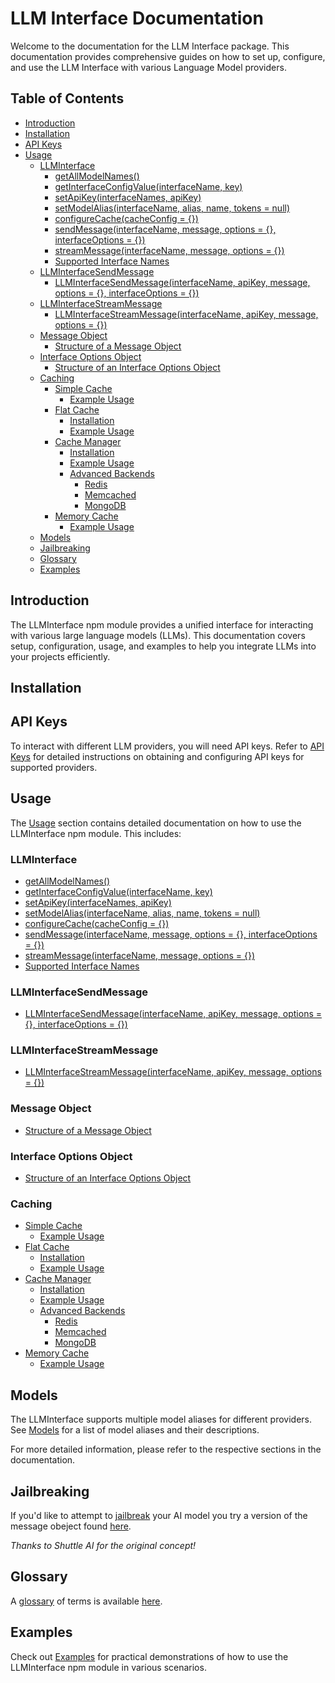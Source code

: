 # LLM Interface Documentation

Welcome to the documentation for the LLM Interface package. This documentation provides comprehensive guides on how to set up, configure, and use the LLM Interface with various Language Model providers.

## Table of Contents

- [Introduction](#introduction)
- [Installation](#installation)
- [API Keys](#api-keys)
- [Usage](#usage)
  - [LLMInterface](#llminterface)
    - [getAllModelNames()](#getallmodelnames)
    - [getInterfaceConfigValue(interfaceName, key)](#getInterfaceConfigValueinterfacename-key)
    - [setApiKey(interfaceNames, apiKey)](#setapikeyinterfacenames-apikey)
    - [setModelAlias(interfaceName, alias, name, tokens = null)](#setmodelaliasinterfacename-alias-name-tokens--null)
    - [configureCache(cacheConfig = {})](#configurecachecacheconfig--)
    - [sendMessage(interfaceName, message, options = {}, interfaceOptions = {})](#sendmessageinterfacename-message-options---interfaceoptions--)
    - [streamMessage(interfaceName, message, options = {})](#streammessageinterfacename-message-options--)
    - [Supported Interface Names](#supported-interface-names)
  - [LLMInterfaceSendMessage](#llminterfacesendmessage)
    - [LLMInterfaceSendMessage(interfaceName, apiKey, message, options = {}, interfaceOptions = {})](#llminterfacesendmessageinterfacename-apikey-message-options---interfaceoptions--)
  - [LLMInterfaceStreamMessage](#llminterfacestreammessage)
    - [LLMInterfaceStreamMessage(interfaceName, apiKey, message, options = {})](#llminterfacestreammessageinterfacename-apikey-message-options--)
  - [Message Object](#message-object)
    - [Structure of a Message Object](#structure-of-a-message-object)
  - [Interface Options Object](#interface-options-object)
    - [Structure of an Interface Options Object](#structure-of-an-interface-options-object)
  - [Caching](#caching)
    - [Simple Cache](#simple-cache)
      - [Example Usage](#example-usage-1)
    - [Flat Cache](#flat-cache)
      - [Installation](#installation-1)
      - [Example Usage](#example-usage-2)
    - [Cache Manager](#cache-manager)
      - [Installation](#installation-2)
      - [Example Usage](#example-usage-3)
      - [Advanced Backends](#advanced-backends)
        - [Redis](#redis)
        - [Memcached](#memcached)
        - [MongoDB](#mongodb)
    - [Memory Cache](#memory-cache)
      - [Example Usage](#example-usage-4)
  - [Models](#models)
  - [Jailbreaking](#jailbreaking)
  - [Glossary](#glossary)
  - [Examples](#examples)

## Introduction

The LLMInterface npm module provides a unified interface for interacting with various large language models (LLMs). This documentation covers setup, configuration, usage, and examples to help you integrate LLMs into your projects efficiently.

## Installation

## API Keys

To interact with different LLM providers, you will need API keys. Refer to [API Keys](api-key.md) for detailed instructions on obtaining and configuring API keys for supported providers.

## Usage

The [Usage](usage.md) section contains detailed documentation on how to use the LLMInterface npm module. This includes:

### LLMInterface

- [getAllModelNames()](usage.md#getallmodelnames)
- [getInterfaceConfigValue(interfaceName, key)](usage.md#getInterfaceConfigValueinterfacename-key)
- [setApiKey(interfaceNames, apiKey)](usage.md#setapikeyinterfacenames-apikey)
- [setModelAlias(interfaceName, alias, name, tokens = null)](usage.md#setmodelaliasinterfacename-alias-name-tokens--null)
- [configureCache(cacheConfig = {})](usage.md#configurecachecacheconfig--)
- [sendMessage(interfaceName, message, options = {}, interfaceOptions = {})](usage.md#sendmessageinterfacename-message-options---interfaceoptions--)
- [streamMessage(interfaceName, message, options = {})](usage.md#streammessageinterfacename-message-options--)
- [Supported Interface Names](usage.md#supported-interface-names)

### LLMInterfaceSendMessage

- [LLMInterfaceSendMessage(interfaceName, apiKey, message, options = {}, interfaceOptions = {})](usage.md#llminterfacesendmessageinterfacename-apikey-message-options---interfaceoptions--)

### LLMInterfaceStreamMessage

- [LLMInterfaceStreamMessage(interfaceName, apiKey, message, options = {})](usage.md#llminterfacestreammessageinterfacename-apikey-message-options--)

### Message Object

- [Structure of a Message Object](usage.md#structure-of-a-message-object)

### Interface Options Object

- [Structure of an Interface Options Object](usage.md#structure-of-an-interface-options-object)

### Caching

- [Simple Cache](usage.md#simple-cache)
  - [Example Usage](usage.md#example-usage-1)
- [Flat Cache](usage.md#flat-cache)
  - [Installation](usage.md#installation-1)
  - [Example Usage](usage.md#example-usage-2)
- [Cache Manager](usage.md#cache-manager)
  - [Installation](usage.md#installation-2)
  - [Example Usage](usage.md#example-usage-3)
  - [Advanced Backends](usage.md#advanced-backends)
    - [Redis](usage.md#redis)
    - [Memcached](usage.md#memcached)
    - [MongoDB](usage.md#mongodb)
- [Memory Cache](usage.md#memory-cache)
  - [Example Usage](usage.md#example-usage-4)

## Models

The LLMInterface supports multiple model aliases for different providers. See [Models](models.md) for a list of model aliases and their descriptions.

For more detailed information, please refer to the respective sections in the documentation.

## Jailbreaking

If you'd like to attempt to [jailbreak](jailbreaking.md#jailbreaking) your AI model you try a version of the message obeject found [here](jailbreaking.md#jailbreaking).

_Thanks to Shuttle AI for the original concept!_

## Glossary

A [glossary](glossary.md) of terms is available [here](glossary.md).

## Examples

Check out [Examples](examples.md) for practical demonstrations of how to use the LLMInterface npm module in various scenarios.
